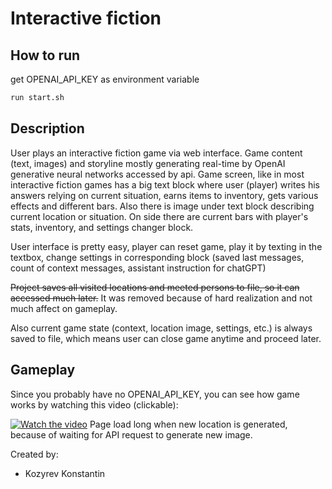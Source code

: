 # Interactive fiction

## How to run

get OPENAI_API_KEY as environment variable

```bash
run start.sh
```

## Description

User plays an interactive fiction game via web interface. Game content (text, images) and storyline mostly generating real-time by OpenAI generative neural networks accessed by api. Game screen, like in most interactive fiction games has a big text block where user (player) writes his answers relying on current situation, earns items to inventory, gets various effects and different bars. Also there is image under text block describing current location or situation. On side there are current bars with player's stats, inventory, and settings changer block.

User interface is pretty easy, player can reset game, play it by texting in the textbox, change settings in corresponding block (saved last messages, count of context messages, assistant instruction for chatGPT)

~~Project saves all visited locations and meeted persons to file, so it can accessed much later.~~ It was removed because of hard realization and not much affect on gameplay.

Also current game state (context, location image, settings, etc.) is always saved to file, which means user can close game anytime and proceed later.

## Gameplay

Since you probably have no OPENAI_API_KEY, you can see how game works by watching this video (clickable):

[![Watch the video](https://img.youtube.com/vi/WEEWDhriioY/maxresdefault.jpg)](https://youtu.be/WEEWDhriioY)
Page load long when new location is generated, because of waiting for API request to generate new image.

Created by:
- Kozyrev Konstantin
